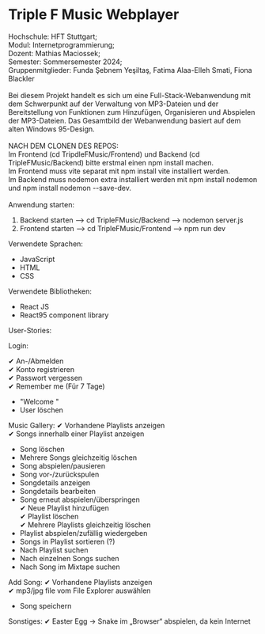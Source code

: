 # Triple F Music Webplayer

Hochschule: HFT Stuttgart;<br>
Modul: Internetprogrammierung;<br>
Dozent: Mathias Maciossek;<br>
Semester: Sommersemester 2024;<br>
Gruppenmitglieder: Funda Şebnem Yeşiltaş, Fatima Alaa-Elleh Smati, Fiona Blackler<br>
<br>
Bei diesem Projekt handelt es sich um eine Full-Stack-Webanwendung mit dem Schwerpunkt auf der Verwaltung von MP3-Dateien und der Bereitstellung von Funktionen zum Hinzufügen, Organisieren und Abspielen der MP3-Dateien. Das Gesamtbild der Webanwendung basiert auf dem alten Windows 95-Design.<br>
<br>
NACH DEM CLONEN DES REPOS:<br>
Im Frontend (cd TripdleFMusic/Frontend) und Backend (cd TripleFMusic/Backend) bitte erstmal einen npm install machen.<br>
Im Frontend muss vite separat mit npm install vite installiert werden.<br>
Im Backend muss nodemon extra installiert werden mit npm install nodemon und npm install nodemon --save-dev.<br>
<br>
Anwendung starten:<br>

1. Backend starten --> cd TripleFMusic/Backend --> nodemon server.js<br>
2. Frontend starten --> cd TripleFMusic/Frontend --> npm run dev<br>

Verwendete Sprachen:<br>

- JavaScript
- HTML
- CSS

Verwendete Bibliotheken:<br>

- React JS
- React95 component library

User-Stories:<br>

Login:

✔ An-/Abmelden <br>
✔ Konto registrieren<br>
✔ Passwort vergessen<br>
✔ Remember me (Für 7 Tage)<br>

- "Welcome <username>"
- User löschen

Music Gallery:
✔ Vorhandene Playlists anzeigen <br>
✔ Songs innerhalb einer Playlist anzeigen <br>

- Song löschen
- Mehrere Songs gleichzeitig löschen
- Song abspielen/pausieren
- Song vor-/zurückspulen
- Songdetails anzeigen
- Songdetails bearbeiten
- Song erneut abspielen/überspringen<br>
  ✔ Neue Playlist hinzufügen<br>
  ✔ Playlist löschen <br>
  ✔ Mehrere Playlists gleichzeitig löschen
- Playlist abspielen/zufällig wiedergeben
- Songs in Playlist sortieren (?)
- Nach Playlist suchen
- Nach einzelnen Songs suchen
- Nach Song im Mixtape suchen<br>

Add Song:
✔ Vorhandene Playlists anzeigen <br>
✔ mp3/jpg file vom File Explorer auswählen <br>

- Song speichern

Sonstiges:
✔ Easter Egg -> Snake im „Browser“ abspielen, da kein Internet
